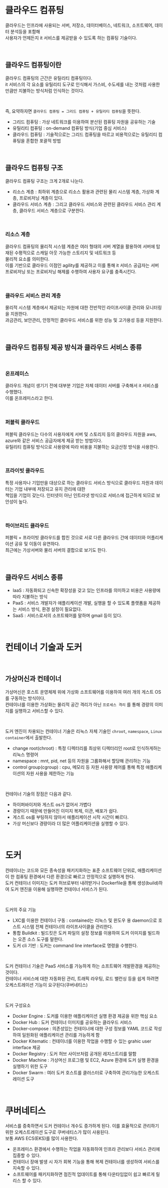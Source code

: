 # 클라우드 컴퓨팅

클라우드는 인프라에 사용되는 서버, 저장소, 데이터베이스, 네트워크, 소프트웨어, 데이터 분석등을 포함해  
사용자가 언제든지 it 서비스를 제공받을 수 있도록 하는 컴퓨팅 기술이다.

<br>

## 클라우드 컴퓨팅이란

클라우드 컴퓨팅의 근간은 유틸리티 컴퓨팅이다.  
it 서비스의 각 요소를 유틸리티 도구로 인식해서 가스비, 수도세를 내는 것처럼 사용한 만큼만 지불하는 방식처럼 인식하는 것이다.  

<br>

즉, 요약하자면 `클라우드 컴퓨팅 = 그리드 컴퓨팅 + 유틸리티 컴퓨팅`을 뜻한다.

- 그리드 컴퓨팅 : 가상 네트워크를 이용하여 분산된 컴퓨팅 자원을 공유하는 기술
- 유틸리티 컴퓨팅 : on-demand 컴퓨팅 방식(기업 중심 서비스)
- 클라우드 컴퓨팅 : 기술적으로는 그리드 컴퓨팅을 따르고 비용적으로는 유틸리티 컴퓨팅을 혼합한 포괄적 방법

<br>

## 클라우드 컴퓨팅 구조

클라우드 컴퓨팅 구조는 크게 2개로 나눈다.
- 리소스 계층 : 최하위 계층으로 리소스 활용과 관련된 물리 시스템 계층, 가상화 계층, 프로비저닝 계층이 있다.  
- 클라우드 서비스 계층 : 그리고 클라우드 서비스와 관련된 클라우드 서비스 관리 계층, 클라우드 서비스 계층으로 구분한다.

<br>

### 리소스 계층

클라우드 컴퓨팅의 물리적 시스템 계층은 여러 형태의 서버 계열을 활용하여 서버에 탑재된 수평적으로 스캐일 아웃 가능한 스토리지 및 네트워크 등  
물리적 요소를 의미한다.  
이를 기반으로 클라우드 이점인 agility를 제공하고 이를 통해 it 서비스 공급자는 서버 프로비저닝 또는 프로비저닝 해제를 수행하여 사용자 요구를 충족시킨다.


<br>

### 클라우드 서비스 관리 계층

물리적 시스템 계층에서 제공되는 자원에 대한 전반적인 라이프사이클 관리와 모니터링을 지원한다.  
과금관리, 보안관리, 안정적인 클라우드 서비스를 위한 성능 및 고가용성 등을 지원한다.

<br>


## 클라우드 컴퓨팅 제공 방식과 클라우드 서비스 종류

<br>

### 온프레미스
클라우드 개념이 생기기 전에 대부분 기업은 자체 데이터 서버를 구축해서 it 서비스를 수행했다.  
이를 온프레미스라고 한다.

<br>

### 퍼블릭 클라우드

퍼블릭 클라우드는 다수의 사용자에게 서버 및 스토리지 등의 클라우드 자원을 aws, azure와 같은 서비스 공급자에게 제공 받는 방법이다.  
유틸리티 컴퓨팅 방식으로 사용량에 따라 비용을 지불하는 요금산정 방식을 사용한다.

<br>

### 프라이빗 클라우드

특정 사용자나 기업만을 대상으로 하는 클라우드 서비스 방식으로 클라우드 자원과 데이터는 기업 내부에 저장되고 유지 관리에 대한  
책임을 기업이 갖는다. 인터넷이 아닌 인트라넷 방식으로 서비스에 접근하게 되므로 보안성이 높다.

<br>

### 하이브리드 클라우드

퍼블릭 + 프라이빗 클라우드를 합친 것으로 서로 다른 클라우드 간에 데이터와 어플리케이션 공유 및 이동이 유연하다.  
최근에는 가상서버와 물리 서버의 결합으로 보기도 한다.

<br>

## 클라우드 서비스 종류

- IaaS : 자동화되고 신속한 확장성을 갖고 있는 인프라를 의미하고 비용은 사용량에 따라 지불하는 방식
- PaaS : 서비스 개발자가 애플리케이션 개발, 실행을 할 수 있도록 플랫폼을 제공하는 서비스 방식, 환경 설정이 필요없다.
- SaaS : 서비스로서의 소프트웨어를 말하며 gmail 등이 있다.

<br>

# 컨테이너 기술과 도커

<br>

## 가상머신과 컨테이너

가상머신은 호스트 운영체제 위에 가상화 소프트웨어를 이용하여 여러 개의 게스트 OS를 구동하는 방식이다.  
컨테이너를 이용한 가상화는 물리적 공간 격리가 아닌 `프로세스 격리` 를 통해 경량의 이미지를 실행하고 서비스할 수 있다.

<br>

도커 엔진이 차용되는 컨테이너 기술은 리눅스 자체 기술인 `chroot`, `namespace`, `Linux container`에서 출발한다.

- change root(chroot) : 특정 디렉터리를 최상위 디렉터리인 root로 인식하게하는 리눅스 명령어
- namespace : mnt, pid, net 등의 자원을 그룹화해서 할당해 관리하는 기능
- control group(cgroup) : cpu, 메모리 등 자원 사용량 제어를 통해 특정 애플리케이션의 자원 사용을 제한하는 기능


<br>

컨테이너 기술의 장점은 다음과 같다.

- 하이퍼바이저와 게스트 os가 없어서 가볍다
- 경량이기 때문에 만들어진 이미지 복제, 이관, 배포가 쉽다.
- 게스트 os를 부팅하지 않아서 애플리케이션 시작 시간이 빠르다.
- 가상 머신보다 경량이라 더 많은 어플리케이션을 실행할 수 있다.

<br>

# 도커

컨테이너는 코드와 모든 종속성을 패키지화하는 표준 소프트웨어 단위로, 애플리케이션이 한 컴퓨팅 환경에서 다른 환경으로 빠르고 안정적으로 실행하게 한다.  
도커 컨테이너 이미지는 도커 허브로부터 내려받거나 Dockerfile을 통해 생성(build)하여 도커 엔진을 이용해 실행하면 컨테이너 서비스가 된다.

<br>

도커의 주요 기능

- LXC를 이용한 컨테이너 구동 : contained는 리눅스 및 윈도우 용 daemon으로 호스트 시스템 전체 컨테이너의 라이프사이클을 관리한다.
- 통합 Buildkit : 빌드킷은 도커 파일의 설정 정보를 이용하여 도커 이미지를 빌드하는 오픈 소스 도구를 말한다.
- 도커 cli 기반 : 도커는 command line interface로 명령을 수행한다.

<br>

도커 컨테이너 기술은 PaaS 서비스를 가능하게 하는 소프트웨어 개발환경을 제공하는 것이다.  
컨테이너 서비스에 대한 자동화된 관리, 트래픽 라우팅, 로드 밸런싱 등을 쉽게 하려면 오케스트레이션 기능이 요구된다(쿠버네티스)

<br>

도커 구성요소

- Docker Engine : 도커를 이용한 애플리케이션 실행 환경 제공을 위한 핵심 요소
- Docker Hub : 도커 컨테이너 이미지를 공유하는 클라우드 서비스
- Docker-compose : 의존성있는 컨테이너에 대한 구성 정보를 YAML 코드로 작성하여 일원화된 애플리케이션 관리를 가능하게 함
- Docker Kitematic : 컨테이너를 이용한 작업을 수행할 수 있는 grahic user interface 제공
- Docker Registry : 도커 허브 사이브처럼 공개된 레지스트리를 말함
- Docker Machine : 가상머신 프로그램 및 EC2, Azure 환경에 도커 실행 환경을 실행하기 위한 도구
- Docker Swarm : 여러 도커 호스트를 클러스터로 구축하여 관리가능한 오케스트레이션 도구


<br>

# 쿠버네티스

서비스를 증축하면서 도커 컨테이너 개수도 증가하게 된다. 이를 효율적으로 관리하기 위한 오케스트레이션 도구로 쿠버네티스가 많이 사용된다.  
보통 AWS ECS(EKS)를 많이 사용한다.

- 온프레미스 환경에서 수행하는 작업을 자동화하여 인프라 관리보다 서비스 관리에 집중할 수 있다.
- 컨테이너 장애 발생 시 자가 회복 기능을 통해 복제 컨테이너를 생성하여 서비스를 지속할 수 있다.
- 소프트웨어를 패키지화하면 점진적 업데이트를 통해 다운타임없이 쉽고 빠르게 릴리스 할 수 있다.

<br>

